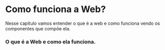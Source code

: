 # Como funciona a Web?
Nesse capítulo vamos entender o que é a web e como funciona vendo os componentes que compõe ela.

 ### O que é a Web e como ela funciona.
 
